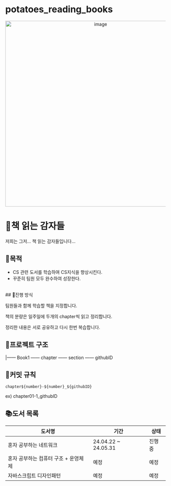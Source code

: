 # potatoes_reading_books
<div align="center">
<img width="583" alt="image" src="https://i.pinimg.com/originals/60/4c/db/604cdbcd12e4d2effc6a0abdaf591f0c.jpg">
</div>

# 🥔책 읽는 감자들

저희는 그저… 책 읽는 감자들입니다…
</br>
## 📍목적

- CS 관련 도서를 학습하여 CS지식을 향상시킨다.
- 꾸준히 팀원 모두 완수하여 성장한다.
</br>
## 📌진행 방식

팀원들과 함께 학습할 책을 지정합니다.

책의 분량은 일주일에 두개의 chapter씩 읽고 정리합니다.

정리한 내용은 서로 공유하고 다시 한번 복습합니다.
</br>
## 📂프로젝트 구조

|—— Book1 —— chapter —— section —— githubID
</br>
## 🏁커밋 규칙

`chapter${number}-${number}_${githubID}`

ex) chapter01-1_githubID
</br>
## **📚도서 목록**

| 도서명 | 기간 | 상태 |
| --- | --- | --- |
| 혼자 공부하는 네트워크  | 24.04.22 ~ 24.05.31 | 진행중 |
| 혼자 공부하는 컴퓨터 구조 + 운영체제 | 예정 | 예정 |
| 자바스크립트 디자인패턴 | 예정 | 예정 |
